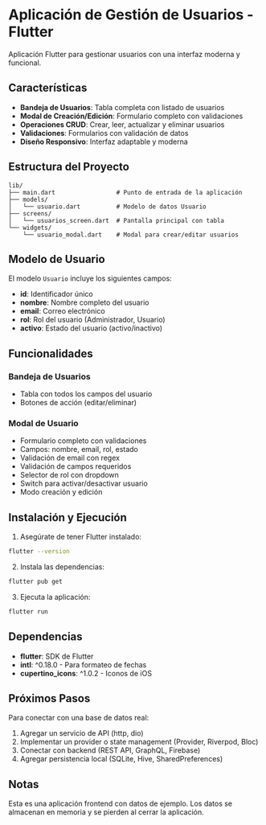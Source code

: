 # Aplicación de Gestión de Usuarios - Flutter

Aplicación Flutter para gestionar usuarios con una interfaz moderna y funcional.

## Características

- **Bandeja de Usuarios**: Tabla completa con listado de usuarios
- **Modal de Creación/Edición**: Formulario completo con validaciones
- **Operaciones CRUD**: Crear, leer, actualizar y eliminar usuarios
- **Validaciones**: Formularios con validación de datos
- **Diseño Responsivo**: Interfaz adaptable y moderna

## Estructura del Proyecto

```
lib/
├── main.dart                 # Punto de entrada de la aplicación
├── models/
│   └── usuario.dart          # Modelo de datos Usuario
├── screens/
│   └── usuarios_screen.dart  # Pantalla principal con tabla
└── widgets/
    └── usuario_modal.dart    # Modal para crear/editar usuarios
```

## Modelo de Usuario

El modelo `Usuario` incluye los siguientes campos:
- **id**: Identificador único
- **nombre**: Nombre completo del usuario
- **email**: Correo electrónico
- **rol**: Rol del usuario (Administrador, Usuario)
- **activo**: Estado del usuario (activo/inactivo)

## Funcionalidades

### Bandeja de Usuarios
- Tabla con todos los campos del usuario
- Botones de acción (editar/eliminar)

### Modal de Usuario
- Formulario completo con validaciones
- Campos: nombre, email, rol, estado
- Validación de email con regex
- Validación de campos requeridos
- Selector de rol con dropdown
- Switch para activar/desactivar usuario
- Modo creación y edición

## Instalación y Ejecución

1. Asegúrate de tener Flutter instalado:
```bash
flutter --version
```

2. Instala las dependencias:
```bash
flutter pub get
```

3. Ejecuta la aplicación:
```bash
flutter run
```

## Dependencias

- **flutter**: SDK de Flutter
- **intl**: ^0.18.0 - Para formateo de fechas
- **cupertino_icons**: ^1.0.2 - Iconos de iOS

## Próximos Pasos

Para conectar con una base de datos real:
1. Agregar un servicio de API (http, dio)
2. Implementar un provider o state management (Provider, Riverpod, Bloc)
3. Conectar con backend (REST API, GraphQL, Firebase)
4. Agregar persistencia local (SQLite, Hive, SharedPreferences)

## Notas

Esta es una aplicación frontend con datos de ejemplo. Los datos se almacenan en memoria y se pierden al cerrar la aplicación.
